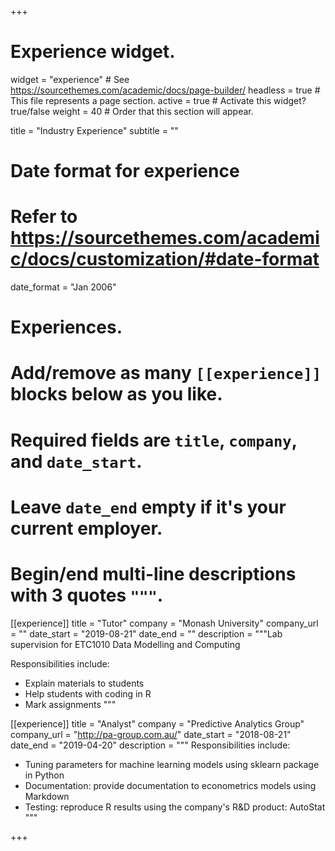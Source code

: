 +++
# Experience widget.
widget = "experience"  # See https://sourcethemes.com/academic/docs/page-builder/
headless = true  # This file represents a page section.
active = true  # Activate this widget? true/false
weight = 40  # Order that this section will appear.

title = "Industry Experience"
subtitle = ""

# Date format for experience
#   Refer to https://sourcethemes.com/academic/docs/customization/#date-format
date_format = "Jan 2006"

# Experiences.
#   Add/remove as many `[[experience]]` blocks below as you like.
#   Required fields are `title`, `company`, and `date_start`.
#   Leave `date_end` empty if it's your current employer.
#   Begin/end multi-line descriptions with 3 quotes `"""`.
[[experience]]
  title = "Tutor"
  company = "Monash University"
  company_url = ""
  date_start = "2019-08-21"
  date_end = ""
  description = """Lab supervision for ETC1010 Data Modelling and Computing
  
  Responsibilities include:
  
  * Explain materials to students
  * Help students with coding in R
  * Mark assignments
  """

[[experience]]
  title = "Analyst"
  company = "Predictive Analytics Group"
  company_url = "http://pa-group.com.au/"
  date_start = "2018-08-21"
  date_end = "2019-04-20"
  description = """
  Responsibilities include:
  
  * Tuning parameters for machine learning models using sklearn package in Python
  * Documentation: provide documentation to econometrics models using Markdown
  * Testing: reproduce R results using the company's R&D product: AutoStat 
  """


+++
